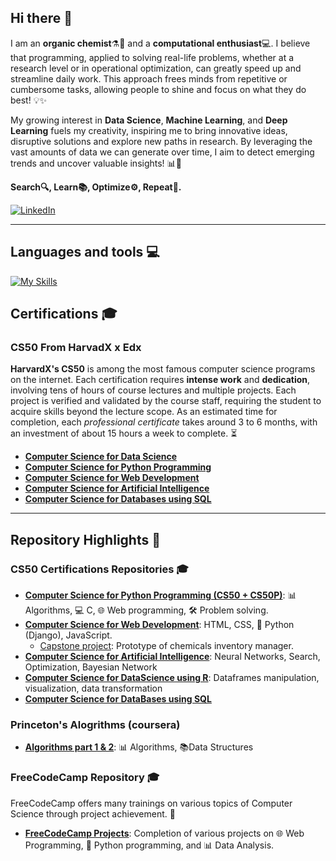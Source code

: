 ## Hi there 👋
I am an **organic chemist**⚗️🧪 and a **computational enthusiast**💻. I believe that programming, applied to solving real-life problems, whether at a research level or in operational optimization, can greatly speed up and streamline daily work. This approach frees minds from repetitive or cumbersome tasks, allowing people to shine and focus on what they do best! 💡✨

My growing interest in **Data Science**, **Machine Learning**, and **Deep Learning** fuels my creativity, inspiring me to bring innovative ideas, disruptive solutions and explore new paths in research. By leveraging the vast amounts of data we can generate over time, I aim to detect emerging trends and uncover valuable insights! 📊🚀

**Search🔍, Learn📚, Optimize⚙️, Repeat🔄.**

[![LinkedIn](https://img.shields.io/badge/LinkedIn-0077B5?style=for-the-badge&logo=linkedin&logoColor=white)](https://www.linkedin.com/in/axel-cano-007863318/) 

<hr>

## Languages and tools 💻
[![My Skills](https://skillicons.dev/icons?i=python,r,flask,django,anaconda,mysql,java,html,css,js,git,c,vscode&theme=light)](https://skillicons.dev)

## Certifications 🎓

### CS50 From HarvadX x Edx
**HarvardX's CS50** is among the most famous computer science programs on the internet. Each certification requires **intense work** and **dedication**, involving tens of hours of course lectures and multiple projects. Each project is verified and validated by the course staff, requiring the student to acquire skills beyond the lecture scope. As an estimated time for completion, each *professional certificate* takes around 3 to 6 months, with an investment of about 15 hours a week to complete. ⏳
- **[Computer Science for Data Science](https://www.edx.org/certificates/professional-certificate/harvardx-computer-science-for-data-science?index=product&queryId=338b966a24a1d1f42b81d2c048b8c643&position=1&correlationId=a5918b41-8508-46b9-af34-cf4f5679753c)**
- **[Computer Science for Python Programming](https://www.edx.org/certificates/professional-certificate/harvardx-computer-science-for-python-programming?index=product&queryId=8c3cb298d207b14f51ec990427d58930&position=2)**
- **[Computer Science for Web Development](https://www.edx.org/certificates/professional-certificate/harvardx-computer-science-for-web-programming?index=product&queryId=7c41d226fbf4eaab1a888addc23135bf&position=1)**
- **[Computer Science for Artificial Intelligence](https://www.edx.org/certificates/professional-certificate/harvardx-computer-science-for-artifical-intelligence?index=product&queryId=dcce32e92aea5824cdff1a2df5c14fd2&position=3)**
- **[Computer Science for Databases using SQL](https://www.edx.org/certificates/professional-certificate/harvardx-computer-science-for-databases-using-sql?index=product&queryId=7c31a204d5f5ab87fbf7be2d9f5300b2&position=7)**

<hr> 

## Repository Highlights 🌟

### CS50 Certifications Repositories 🎓
- [**Computer Science for Python Programming (CS50 + CS50P)**](https://github.com/4xel-C/CS50): 📊 Algorithms, 💻 C, 🌐 Web programming, 🛠️ Problem solving.
- [**Computer Science for Web Development**](https://github.com/4xel-C/CS50W_web_development): HTML, CSS, 🐍 Python (Django), JavaScript.
  - [Capstone project](https://github.com/4xel-C/CS50W_Final-project): Prototype of chemicals inventory manager.
- [**Computer Science for Artificial Intelligence**](https://github.com/4xel-C/CS50AI_Artificial_Intelligence): Neural Networks, Search, Optimization, Bayesian Network
- [**Computer Science for DataScience using R**](https://github.com/4xel-C/CS50R): Dataframes manipulation, visualization, data transformation
- [**Computer Science for DataBases using SQL**](https://github.com/4xel-C/CS50_SQL)

### Princeton's Alogrithms (coursera)
- [**Algorithms part 1 & 2**](https://github.com/4xel-C/coursera_algorithms_1): 📊 Algorithms, 📚Data Structures

### FreeCodeCamp Repository 🎓
FreeCodeCamp offers many trainings on various topics of Computer Science through project achievement. 🚀
- **[FreeCodeCamp Projects](https://github.com/4xel-C/FreeCodeCamp)**: Completion of various projects on 🌐 Web Programming, 🐍 Python programming, and 📊 Data Analysis.
